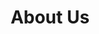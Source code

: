 ---
title : "About Us"
description : "What is EasyCloudHost.de doing?"
layout : "about"
draft : false

about_us_:
  title: "Unser Ziel ist es, Sie durch intelligente Lösungen bei der Skalierung zu unterstützen"
  subtitle: "Über EasyServices von EasyCloudHost.de"
  image: "images/about/about-11.jpg"
  content: "Wir haben in der Vergangenheit viel zu viel Zeit mit mühsamen DevOp-Tasks verbracht, die sich leicht automatisieren lassen. So wurde die Idee der EasyServices bei EasyCloudHost.de geboren.
  <br><br>
  Ich, Justin Güse, bin der Gründer von EasyCloudHost.de und Datafortress.cloud. Nachdem ich bei der Porsche Holding im Bereich Innovation/Data Science gearbeitet habe, wo ich viele Projekte von Big Data bis Virtual Reality entwickelt habe (siehe Portfolio), habe ich mich entschlossen, mein eigenes Unternehmen zu gründen. Während meiner Zeit bei Porsche habe ich beobachtet, dass viele Agenturen oder Berater nicht das Hauptziel haben, die Bedürfnisse ihrer Kunden zu befriedigen, sondern vielmehr, wie sie die minimal benötigten Aufgaben in kürzester Zeit erledigen können."

  
who_we_are:
  title: "Die große Geschichte beginnt mit einem großenartigen Team"
  lead: "Justin ist ein freiberuflicher Data Engineer / Solution Architect, der an AWS- und Kubernetes-Projekten arbeitet,"
  content: " wo er Kunden half, ihre Daten zu nutzen. Bei der Arbeit an diesen Projekten stellte er bald fest, dass sich viele Teile wiederholten, und programmierte eigene kleine Hilfsskripte und SAAS-Anwendungen, um sich das Leben zu erleichtern. Bald entdeckte er, dass seine Sammlung von Tools und Diensten in ein ganz neues Angebot verpackt werden könnte, um anderen Menschen zu helfen, die mit denselben Problemen zu kämpfen haben."
  
what_we_offer:
  title: "Was wir anbieten?"
  lead: "Lösungen von Anfang bis Ende. Wir beraten nicht gerne und lassen die Aufgabe dann liegen. Bei uns erhalten Sie eine Komplettlösung. In unserem Angebot gehen wir auf jeden Teil separat ein, d.h. Sie können verschiedene Pakete auswählen und erhalten so volle Transparenz."
  content: "  
  
  * Volle Transparenz

  * Komplettlösungen, nicht nur Beratung

  * Die Mentalität, Dinge zu erledigen
  
  "


############# Feature ####################
feature:
- name: "Analyse"
  icon: "fas fa-mouse-pointer"
  content: "Wenn Sie mit uns zusammenarbeiten, analysieren wir zunächst Ihren Status quo. Was kann verbessert werden? Was ist bereits vorhanden?"
  
- name: "Akzeptieren Sie unseren Vorschlag"
  icon: "fas fa-file-alt"
  content: "Wir werden Ihnen verschiedene Lösungen separat vorschlagen. Das heißt, Sie können wählen, was Sie wollen und was warten kann."
  
- name: "Schnelle Ergebnisse"
  icon: "fas fa-briefcase"
  content: "Wir arbeiten gerne schnell. Sie bleiben über unsere Arbeit informiert, und wir machen uns sofort an die Arbeit."
  

############# Core Value ####################
core_value:
  title: "Unsere Kernwerte"
  subtitle: "Werte, die wir leben"
  content: "Sie sollten sich keine Gedanken über die Geschwindigkeit Ihrer Server oder die Begrenzung der Ressourcen machen müssen. Konzentrieren Sie sich auf das, was Ihr Unternehmen braucht, und überlassen Sie uns die Handhabung der Technologie. Wir sind Experten für das Hosting von Daten und Anwendungen gemäß den EU- und deutschen Vorschriften und können Bereitstellungen problemlos skalieren, indem wir entweder die öffentliche Cloud wie AWS oder ein privates Rechenzentrum mit Kubernetes nutzen."
  core_value_item:
  - name: "Qualität"
    content: "Nur die beste Qualität schafft ein Vertrauensverhältnis und entwickelt eine langfristige Zusammenarbeit."
    
  - name: "Geschwindigkeit"
    content: "Wir verwenden eine Strategie, die als Rapid Prototyping bezeichnet wird. Dabei werden mehrere Meilensteine während der Entwicklung durchlaufen, um Ideen zu testen und ein Endprodukt zu vermeiden, das nicht Ihren Anforderungen entspricht."
    
  - name: "Technologie"
    content: "Um unsere Aufgabe zu erfüllen und die bestmögliche Beratung zu bieten, sind wir ständig auf der Suche nach den neuesten Technologien und setzen diese ein, um in der Branche führend zu bleiben."
    
  - name: "Datengetrieben"
    content: "Niemand sollte 'raten', was funktionieren kann oder nicht. Wir verfolgen unsere Prozesse ständig und passen sie anhand von Daten an."



################# Team ###################
team:
  title: "Ausgewählte Teammitglieder"
  subtitle: "Experten für alle Themen"
  description: "Wir haben Experten für jedes Thema."

  team_member:
  - name: "Justin Güse"
    designation: "CEO & Co-Founder"
    image: "images/team/justin-circle.jpg"
    description: "Liebt Daten in Kubernetes & AWS, spielt Gitarre und genießt Sommertage am See."
    social:
      - name: "Github"
        icon: "fab fa-github"
        link: "https://github.com/JustinGuese"
      - name: "Linkedin"
        icon: "fab fa-linkedin"
        link: "https://www.linkedin.com/in/justin-guese/"

  - name: "Ralph Edwards"
    designation: "Frontend Developer"
    image: "images/team/04.webp"
    description: "React Geek, liebt Web3 und Wandern."
    image: "images/about/team-4.jpg"
    social:
      - name: "facebook"
        icon: "fab fa-facebook"
        link: "#"
        
      - name: "twitter"
        icon: "fab fa-twitter"
        link: "#"
        
      - name: "instagram"
        icon: "fab fa-instagram"
        link: "#"

  - name: "Kathryn Murphy"
    designation: "Support & PM"
    description: "Hilft bei der Beantwortung von Fragen und kümmert sich um Aufgaben des Projektmanagements. Liebt ihren Hund und Spaziergänge im Wald."
    image: "images/about/team-1.jpg"
    social:
      - name: "facebook"
        icon: "fab fa-facebook"
        link: "#"
        
      - name: "instagram"
        icon: "fab fa-instagram"
        link: "#"


---